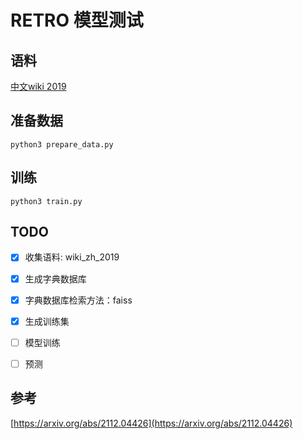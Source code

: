 # RETRO 模型测试



## 语料
[中文wiki 2019](https://github.com/brightmart/nlp_chinese_corpus)



## 准备数据
```
python3 prepare_data.py
```



## 训练
```
python3 train.py
```



## TODO
- [x] 收集语料: wiki_zh_2019
- [x] 生成字典数据库
- [x] 字典数据库检索方法：faiss
- [x] 生成训练集
- [ ] 模型训练
- [ ] 预测



## 参考
[https://arxiv.org/abs/2112.04426](https://arxiv.org/abs/2112.04426)

